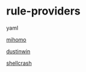 # rule-providers
yaml

[mihomo](https://github.com/MetaCubeX/mihomo)

[dustinwin](https://github.com/DustinWin/ruleset_geodata/tree/clash-ruleset)

[shellcrash](https://github.com/juewuy/ShellCrash)
